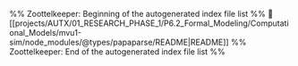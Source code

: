 %% Zoottelkeeper: Beginning of the autogenerated index file list  %%
📄 [[projects/AUTX/01_RESEARCH_PHASE_1/P6.2_Formal_Modeling/Computational_Models/mvu1-sim/node_modules/@types/papaparse/README|README]]
%% Zoottelkeeper: End of the autogenerated index file list  %%
